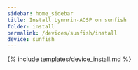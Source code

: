 ```yaml
---
sidebar: home_sidebar
title: Install Lynnrin-AOSP on sunfish
folder: install
permalink: /devices/sunfish/install
device: sunfish
---
```

{% include templates/device_install.md %}
